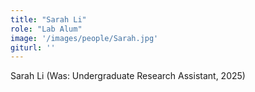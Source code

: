 ```yaml
---
title: "Sarah Li"
role: "Lab Alum"
image: '/images/people/Sarah.jpg'
giturl: ''
---
```

Sarah Li (Was: Undergraduate Research Assistant, 2025)